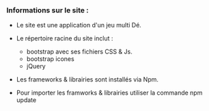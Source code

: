 ### Informations sur le site :
* Le site est une application d'un jeu multi Dé.
* Le répertoire racine du site inclut :
  * bootstrap avec ses fichiers CSS & Js.
  * bootstrap icones 
  * jQuery 
 
  
* Les frameworks & librairies sont installés via Npm.
* Pour importer les framworks & librairies utiliser la commande npm update 

